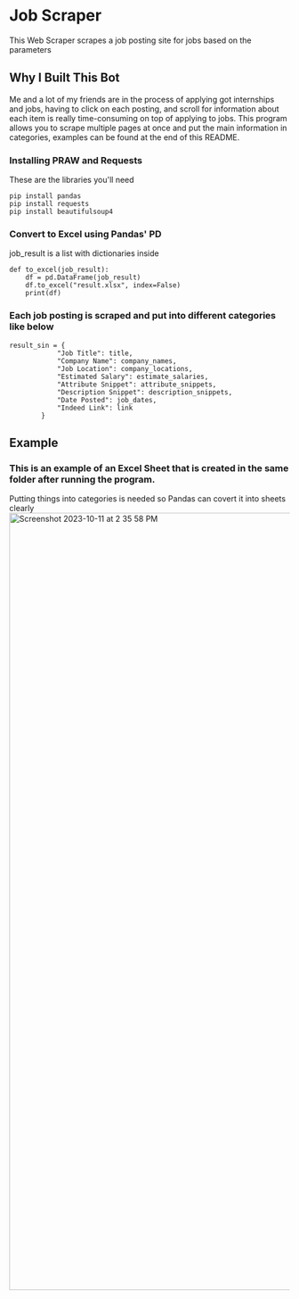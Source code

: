 # Job Scraper
This Web Scraper scrapes a job posting site for jobs based on the parameters <br>

## Why I Built This Bot
Me and a lot of my friends are in the process of applying got internships and jobs, having to click on each posting, and scroll for information about each item is really time-consuming on top of applying to jobs. This program allows you to scrape multiple pages at once and put the main information in categories, examples can be found at the end of this README.

### Installing PRAW and Requests

These are the libraries you'll need

```
pip install pandas
pip install requests
pip install beautifulsoup4
```

###

### Convert to Excel using Pandas' PD
job_result is a list with dictionaries inside
```
def to_excel(job_result):
    df = pd.DataFrame(job_result)
    df.to_excel("result.xlsx", index=False)
    print(df)
```

### Each job posting is scraped and put into different categories like below
```
result_sin = {
            "Job Title": title,
            "Company Name": company_names,
            "Job Location": company_locations,
            "Estimated Salary": estimate_salaries,
            "Attribute Snippet": attribute_snippets,
            "Description Snippet": description_snippets,
            "Date Posted": job_dates,
            "Indeed Link": link
        }
```

## Example
### This is an example of an Excel Sheet that is created in the same folder after running the program.
Putting things into categories is needed so Pandas can covert it into sheets clearly
<br>
<img width="1394" alt="Screenshot 2023-10-11 at 2 35 58 PM" src="https://github.com/Amyat103/Job_Scraper/assets/109713601/7637ae0f-bf6a-4b61-867a-300e68fc8a1f">


